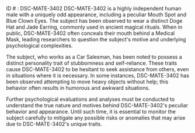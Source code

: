 ID # : DSC-MATE-3402
DSC-MATE-3402 is a highly independent human male with a uniquely odd appearance, including a peculiar Mouth Spot and Blue Clown Eyes. The subject has been observed to wear a distinct Doge Hat and Jade Earring, commonly used in ancient magical rituals. When in public, DSC-MATE-3402 often conceals their mouth behind a Medical Mask, leading researchers to question the subject's motive and underlying psychological complexities.

The subject, who works as a Car Salesman, has been noted to possess a distinct personality trait of stubbornness and self-reliance. These traits cause DSC-MATE-3402 to be hesitant to seek assistance from others, even in situations where it is necessary. In some instances, DSC-MATE-3402 has been observed attempting to move heavy objects without help; this behavior often results in humorous and awkward situations.

Further psychological evaluations and analyses must be conducted to understand the true nature and motives behind DSC-MATE-3402's peculiar behavior and appearance. Until such time, it is essential to monitor the subject carefully to mitigate any possible risks or anomalies that may arise due to DSC-MATE-3402's unique traits.
